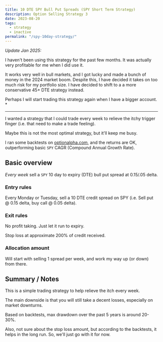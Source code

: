 ```yaml
---
title: 10 DTE SPY Bull Put Spreads (SPY Short Term Strategy)
description: Option Selling Strategy 3
date: 2023-08-20
tags:
  - strategy
  - inactive
permalink: "/spy-10day-strategy/"
---
```


*Update Jan 2025:*

I haven't been using this strategy for the past few months.  It was actually very profitable for me when I did use it.

It works very well in bull markets, and I got lucky and made a bunch of money in the 2024 market boom. Despite this, I have decided it takes on too much risk for my portfolio size.  I have decided to shift to a a more conservative 45+ DTE strategy instead.

Perhaps I will start trading this strategy again when I have a bigger account. *

----

I wanted a strategy that I could trade every week to relieve the itchy trigger finger (i.e. that need to make a trade feeling).

Maybe this is not the most optimal strategy, but it'll keep me busy.

I ran some backtests on <a href="https://optionalpha.com">optionalpha.com</a>, and the returns are OK, outperforming basic `SPY` CAGR (Compound Annual Growth Rate).

## Basic overview
*Every week* sell a `SPY` 10 day to expiry (DTE) bull put spread at 0.15/.05 delta.  

### Entry rules
Every Monday or Tuesday, sell a 10 DTE credit spread on SPY (i.e. Sell put @ 0.15 delta, buy call @ 0.05 delta).

### Exit rules
No profit taking.  Just let it run to expiry.

Stop loss at approximate 200% of credit received.

### Allocation amount
Will start with selling 1 spread per week, and work my way up (or down) from there.

## Summary / Notes
This is a simple trading strategy to help relieve the itch every week.

The main downside is that you will still take a decent losses, especially on market downturns.  

Based on backtests, max drawdown over the past 5 years is around 20-30%.

Also, not sure about the stop loss amount, but according to the backtests, it helps in the long run.  So, we'll just go with it for now.




